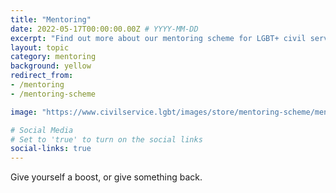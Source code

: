 ```yaml
---
title: "Mentoring"
date: 2022-05-17T00:00:00.00Z # YYYY-MM-DD
excerpt: "Find out more about our mentoring scheme for LGBT+ civil servants."
layout: topic
category: mentoring
background: yellow
redirect_from:
- /mentoring
- /mentoring-scheme

image: "https://www.civilservice.lgbt/images/store/mentoring-scheme/mentoring-scheme-csa-banner.png"

# Social Media
# Set to 'true' to turn on the social links
social-links: true
---
```


Give yourself a boost, or give something back.

